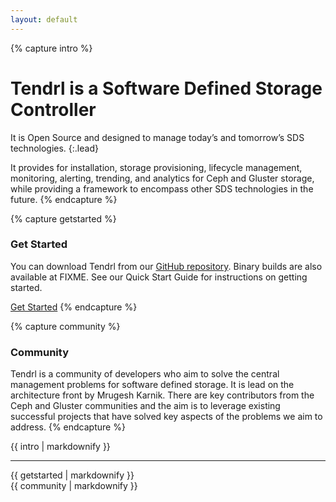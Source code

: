 ```yaml
---
layout: default
---
```


{% capture intro %}
# Tendrl is a Software Defined Storage Controller

It is Open Source and designed to manage today’s and tomorrow’s SDS technologies. 
{:.lead}

It provides for installation, storage provisioning, lifecycle management, monitoring, alerting, trending, and analytics for Ceph and Gluster storage, while providing a framework to encompass other SDS technologies in the future.
{% endcapture %}


{% capture getstarted %}
### Get Started

You can download Tendrl from our [GitHub repository](http://github.com/Tendrl). Binary builds are also available at FIXME. See our Quick Start Guide for instructions on getting started.

[Get Started](/documentation/quickstart)
{% endcapture %}


{% capture community %}
### Community

Tendrl is a community of developers who aim to solve the central management problems for software defined storage. It is lead on the architecture front by Mrugesh Karnik. There are key contributors from the Ceph and Gluster communities and the aim is to leverage existing successful projects that have solved key aspects of the problems we aim to address.
{% endcapture %}


<div class="frontpage">
  <div class="mission mission-text intro">{{ intro | markdownify }}<hr></div>
  <div class="getstarted">{{ getstarted | markdownify }}</div>
  <div class="community">{{ community | markdownify }}</div>
</div>

